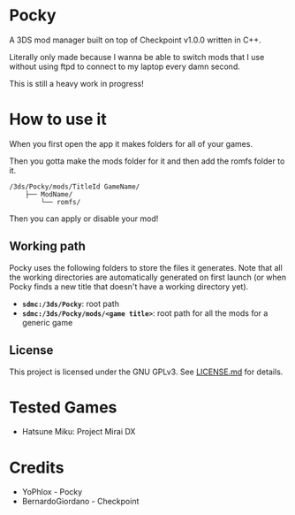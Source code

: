 # Pocky

A 3DS mod manager built on top of Checkpoint v1.0.0 written in C++.

Literally only made because I wanna be able to switch mods that I use without using ftpd to connect to my laptop every damn second.

This is still a heavy work in progress!

# How to use it

When you first open the app it makes folders for all of your games.

Then you gotta make the mods folder for it and then add the romfs folder to it.

```
/3ds/Pocky/mods/TitleId GameName/
    ├── ModName/
        └── romfs/
```

Then you can apply or disable your mod!

## Working path

Pocky uses the following folders to store the files it generates. Note that all the working directories are automatically generated on first launch (or when Pocky finds a new title that doesn't have a working directory yet).

* **`sdmc:/3ds/Pocky`**: root path
* **`sdmc:/3ds/Pocky/mods/<game title>`**: root path for all the mods for a generic game

## License

This project is licensed under the GNU GPLv3. See [LICENSE.md](https://github.com/YoPhlox/Pocky/blob/master/LICENSE) for details.

# Tested Games

- Hatsune Miku: Project Mirai DX

# Credits

* YoPhlox - Pocky
* BernardoGiordano - Checkpoint
